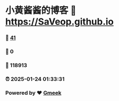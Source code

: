 # 小黄酱酱的博客 :link: https://SaVeop.github.io 
### :page_facing_up: [41](https://SaVeop.github.io/tag.html) 
### :speech_balloon: 0 
### :hibiscus: 118913 
### :alarm_clock: 2025-01-24 01:33:31 
### Powered by :heart: [Gmeek](https://github.com/Meekdai/Gmeek)
